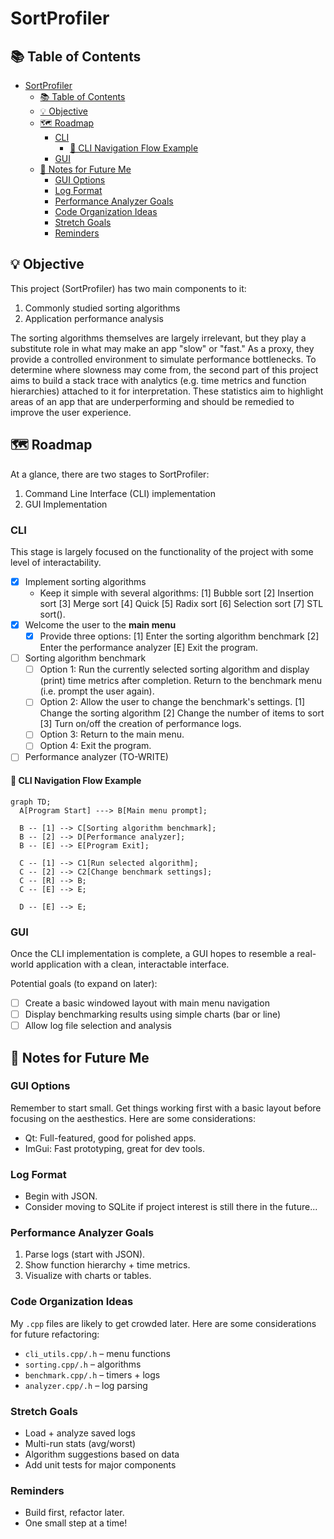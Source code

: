 # SortProfiler
## 📚 Table of Contents
- [SortProfiler](#sortprofiler)
  - [📚 Table of Contents](#-table-of-contents)
  - [💡 Objective](#-objective)
  - [🗺️ Roadmap](#️-roadmap)
    - [CLI](#cli)
      - [🧭 CLI Navigation Flow Example](#-cli-navigation-flow-example)
    - [GUI](#gui)
  - [🧠 Notes for Future Me](#-notes-for-future-me)
    - [GUI Options](#gui-options)
    - [Log Format](#log-format)
    - [Performance Analyzer Goals](#performance-analyzer-goals)
    - [Code Organization Ideas](#code-organization-ideas)
    - [Stretch Goals](#stretch-goals)
    - [Reminders](#reminders)

## 💡 Objective
This project (SortProfiler) has two main components to it:

1. Commonly studied sorting algorithms
2. Application performance analysis 

The sorting algorithms themselves are largely irrelevant, but they play a substitute role in what may make an app "slow" or "fast." As a proxy, they provide a controlled environment to simulate performance bottlenecks. To determine where slowness may come from, the second part of this project aims to build a stack trace with analytics (e.g. time metrics and function hierarchies) attached to it for interpretation. These statistics aim to highlight areas of an app that are underperforming and should be remedied to improve the user experience.

## 🗺️ Roadmap
At a glance, there are two stages to SortProfiler:

1. Command Line Interface (CLI) implementation
2. GUI Implementation

### CLI
This stage is largely focused on the functionality of the project with some level of interactability.

- [X] Implement sorting algorithms
  -  Keep it simple with several algorithms: [1] Bubble sort [2] Insertion sort [3] Merge sort [4] Quick [5] Radix sort [6] Selection sort [7] STL sort().
- [X] Welcome the user to the **main menu**
  - [X] Provide three options: [1] Enter the sorting algorithm benchmark [2] Enter the performance analyzer [E] Exit the program.
- [ ] Sorting algorithm benchmark
  - [ ] Option 1: Run the currently selected sorting algorithm and display (print) time metrics after completion. Return to the benchmark menu (i.e. prompt the user again).
  - [ ] Option 2: Allow the user to change the benchmark's settings. [1] Change the sorting algorithm [2] Change the number of items to sort [3] Turn on/off the creation of performance logs.
  - [ ] Option 3: Return to the main menu.
  - [ ] Option 4: Exit the program.
- [ ] Performance analyzer (TO-WRITE)

#### 🧭 CLI Navigation Flow Example
```mermaid
graph TD;
  A[Program Start] ---> B[Main menu prompt];

  B -- [1] --> C[Sorting algorithm benchmark];
  B -- [2] --> D[Performance analyzer];
  B -- [E] --> E[Program Exit];

  C -- [1] --> C1[Run selected algorithm];
  C -- [2] --> C2[Change benchmark settings];
  C -- [R] --> B;
  C -- [E] --> E;

  D -- [E] --> E;
```

### GUI
Once the CLI implementation is complete, a GUI hopes to resemble a real-world application with a clean, interactable interface.

Potential goals (to expand on later):
- [ ] Create a basic windowed layout with main menu navigation
- [ ] Display benchmarking results using simple charts (bar or line)
- [ ] Allow log file selection and analysis

## 🧠 Notes for Future Me

### GUI Options
Remember to start small. Get things working first with a basic layout before focusing on the aesthestics. Here are some considerations:
  - Qt: Full-featured, good for polished apps.
  - ImGui: Fast prototyping, great for dev tools.

### Log Format
  - Begin with JSON.
  - Consider moving to SQLite if project interest is still there in the future...
  
### Performance Analyzer Goals
1. Parse logs (start with JSON).
2. Show function hierarchy + time metrics.
3. Visualize with charts or tables.


### Code Organization Ideas
My `.cpp` files are likely to get crowded later. Here are some considerations for future refactoring:
  - `cli_utils.cpp/.h` – menu functions
  - `sorting.cpp/.h` – algorithms
  - `benchmark.cpp/.h` – timers + logs
  - `analyzer.cpp/.h` – log parsing

### Stretch Goals
  - Load + analyze saved logs
  - Multi-run stats (avg/worst)
  - Algorithm suggestions based on data
  - Add unit tests for major components

### Reminders
  - Build first, refactor later.
  - One small step at a time!

